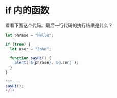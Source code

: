 
# if 内的函数

看看下面这个代码。最后一行代码的执行结果是什么？

```js run
let phrase = "Hello";

if (true) {
  let user = "John";

  function sayHi() {
    alert(`${phrase}, ${user}`);
  }
}

*!*
sayHi();
*/!*
```
